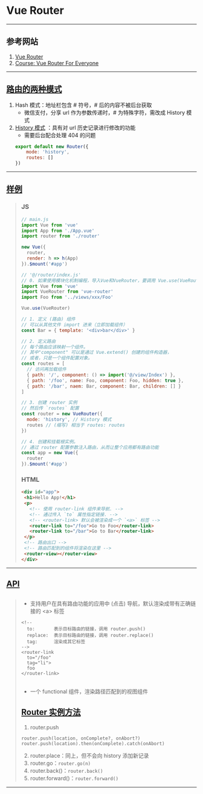 # Vue Router

---
## 参考网站
1. [Vue Router](https://router.vuejs.org/zh/guide/)
2. [Course: Vue Router For Everyone](https://vueschool.io/courses/vue-router-for-everyone)
---
## [路由的两种模式](https://blog.csdn.net/chenjuan1993/article/details/82084698)
1. Hash 模式：地址栏包含 # 符号，# 后的内容不被后台获取
    - 微信支付，分享 url 作为参数传递时，# 为特殊字符，需改成 History 模式
2. [History 模式](https://router.vuejs.org/zh/guide/essentials/history-mode.html) ：具有对 url 历史记录进行修改的功能
    - 需要后台配合处理 404 的问题
    ```javascript
    export default new Router({
        mode: 'history',
        routes: []
    })
   ```
---
## [样例](https://router.vuejs.org/zh/guide/)
> ### JS
>```javascript
>// main.js
>import Vue from 'vue'
>import App from './App.vue'
>import router from './router'
>
>new Vue({
>   router,
>   render: h => h(App)
>}).$mount('#app')
>```
>```javascript
>// '@/router/index.js'
>// 0. 如果使用模块化机制编程，导入Vue和VueRouter，要调用 Vue.use(VueRouter)
>import Vue from 'vue'
>import VueRouter from 'vue-router'
>import Foo from '../views/xxx/Foo'
>
>Vue.use(VueRouter)
>
>// 1. 定义 (路由) 组件
>// 可以从其他文件 import 进来（立即加载组件）
>const Bar = { template: '<div>bar</div>' }
>
>// 2. 定义路由
>// 每个路由应该映射一个组件。 
>// 其中"component" 可以是通过 Vue.extend() 创建的组件构造器，
>// 或者，只是一个组件配置对象。
>const routes = [
>   // 访问再加载组件
>   { path: '/', component: () => import('@/view/Index') },
>   { path: '/foo', name: Foo, component: Foo, hidden: true },
>   { path: '/bar', naem: Bar, component: Bar, children: [] }
>]
>
>// 3. 创建 router 实例
>// 然后传 `routes` 配置
>const router = new VueRouter({
>   mode: 'history', // History 模式
>   routes // (缩写) 相当于 routes: routes
>})
>
>// 4. 创建和挂载根实例。
>// 通过 router 配置参数注入路由，从而让整个应用都有路由功能
>const app = new Vue({
>   router
>}).$mount('#app')
>```
>### HTML
>```html
><div id="app">
>  <h1>Hello App!</h1>
>  <p>
>    <!-- 使用 router-link 组件来导航. -->
>    <!-- 通过传入 `to` 属性指定链接. -->
>    <!-- <router-link> 默认会被渲染成一个 `<a>` 标签 -->
>    <router-link to="/foo">Go to Foo</router-link>
>    <router-link to="/bar">Go to Bar</router-link>
>  </p>
>  <!-- 路由出口 -->
>  <!-- 路由匹配到的组件将渲染在这里 -->
>  <router-view></router-view>
></div>
>```
---
## [API](https://router.vuejs.org/zh/api/)
>## [<router-link>](https://router.vuejs.org/zh/api/#router-link)
>- 支持用户在具有路由功能的应用中 (点击) 导航，默认渲染成带有正确链接的 &lt;a&gt; 标签
>```vue
><!--
>   to:       表示目标路由的链接，调用 router.push()
>   replace:  表示目标路由的链接，调用 router.replace()
>   tag:      渲染成其它标签
>-->
><router-link
>   to="/foo" 
>   tag="li">
>   foo
></router-link>
>```
>## [<router-view>](https://router.vuejs.org/zh/api/#router-view)
>- 一个 functional 组件，渲染路径匹配到的视图组件
>## [Router 实例方法](https://router.vuejs.org/zh/api/#router-%E5%AE%9E%E4%BE%8B%E6%96%B9%E6%B3%95)
>1. router.push
>   ```
>   router.push(location, onComplete?, onAbort?)
>   router.push(location).then(onComplete).catch(onAbort)
>   ```
>2. router.place：同上，但不会向 history 添加新记录
>3. router.go：`router.go(n)`
>4. router.back()：`router.back()`
>5. router.forward()：`router.forward()`
---
